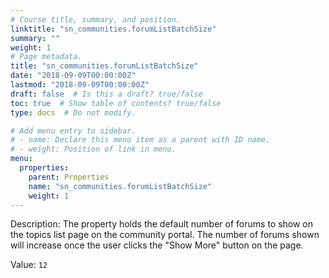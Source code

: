```yaml
---
# Course title, summary, and position.
linktitle: "sn_communities.forumListBatchSize"
summary: ""
weight: 1
# Page metadata.
title: "sn_communities.forumListBatchSize"
date: "2018-09-09T00:00:00Z"
lastmod: "2018-09-09T00:00:00Z"
draft: false  # Is this a draft? true/false
toc: true  # Show table of contents? true/false
type: docs  # Do not modify.

# Add menu entry to sidebar.
# - name: Declare this menu item as a parent with ID name.
# - weight: Position of link in menu.
menu:
  properties:
    parent: Properties
    name: "sn_communities.forumListBatchSize"
    weight: 1
---
```


Description: The property holds the default number of forums to show on the topics list page on the community portal. The number of forums shown will increase once the user clicks the "Show More" button on the page.


Value: `12`